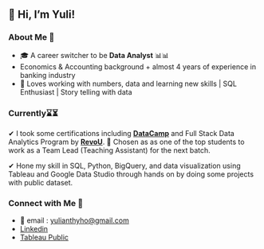 ## 👋 Hi, I’m Yuli!

###  **About Me** 👀

- 🎓 A career switcher to be **Data Analyst** 📊📊
- Economics & Accounting background + almost 4 years of experience in banking industry
- 🌱 Loves working with numbers, data and learning new skills | SQL Enthusiast | Story telling with data
 
 ### **Currently**⌛⏳
 
 ✔ I took some certifications including **[DataCamp](https://www.datacamp.com/)** and Full Stack Data Analytics Program by **[RevoU](https://revou.co/data-analytics)**. 👩 Chosen as as one of the top students to work as a Team Lead (Teaching Assistant) for the next batch.

 ✔ Hone my skill in SQL, Python, BigQuery, and data visualization using Tableau and Google Data Studio through hands on by doing some projects with public dataset.
 
### **Connect with Me** 💛

- 📩 email : yulianthyho@gmail.com
- [Linkedin](https://www.linkedin.com/in/yulianthyho/)
- [Tableau Public](https://public.tableau.com/app/profile/yulianthy.ho)




<!---
yulianthyho/yulianthyho is a ✨ special ✨ repository because its `README.md` (this file) appears on your GitHub profile.
You can click the Preview link to take a look at your changes.
--->

